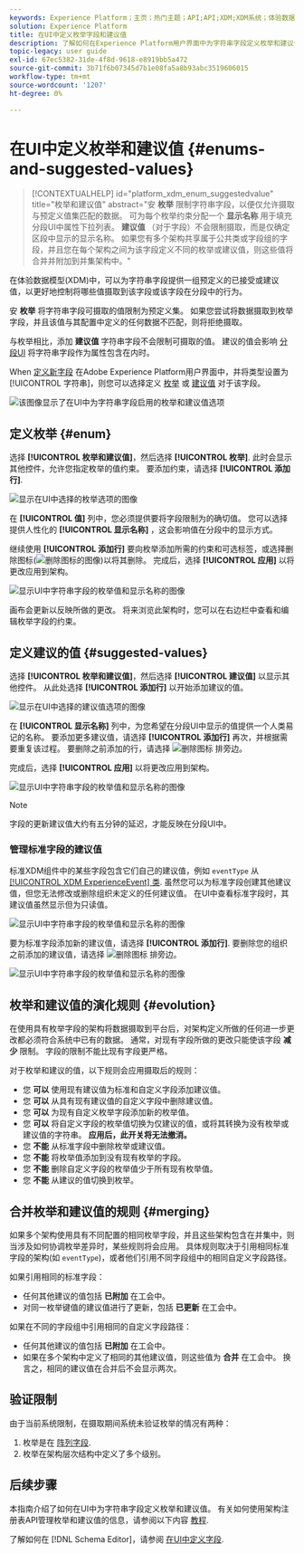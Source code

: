 ```yaml
---
keywords: Experience Platform；主页；热门主题；API;API;XDM;XDM系统；体验数据模型；数据模型；UI；工作区；枚举；字段；
solution: Experience Platform
title: 在UI中定义枚举字段和建议值
description: 了解如何在Experience Platform用户界面中为字符串字段定义枚举和建议值。
topic-legacy: user guide
exl-id: 67ec5382-31de-4f8d-9618-e8919bb5a472
source-git-commit: 3b71f6b07345d7b1e08fa5a8b93abc3519606015
workflow-type: tm+mt
source-wordcount: '1207'
ht-degree: 0%

---
```


# 在UI中定义枚举和建议值 {#enums-and-suggested-values}

>[!CONTEXTUALHELP]
>id="platform_xdm_enum_suggestedvalue"
>title="枚举和建议值"
>abstract="安 **枚举** 限制字符串字段，以便仅允许摄取与预定义值集匹配的数据。 可为每个枚举约束分配一个 **显示名称** 用于填充分段UI中属性下拉列表。 **建议值** （对于字段）不会限制摄取，而是仅确定区段中显示的显示名称。 如果您有多个架构共享属于公共类或字段组的字段，并且您在每个架构之间为该字段定义不同的枚举或建议值，则这些值将合并并附加到并集架构中。"

在体验数据模型(XDM)中，可以为字符串字段提供一组预定义的已接受或建议值，以更好地控制将哪些值摄取到该字段或该字段在分段中的行为。

安 **枚举** 将字符串字段可摄取的值限制为预定义集。 如果您尝试将数据摄取到枚举字段，并且该值与其配置中定义的任何数据不匹配，则将拒绝摄取。

与枚举相比，添加 **建议值** 字符串字段不会限制可摄取的值。 建议的值会影响 [分段UI](../../../segmentation/ui/overview.md) 将字符串字段作为属性包含在内时。

When [定义新字段](./overview.md#define) 在Adobe Experience Platform用户界面中，并将类型设置为 [!UICONTROL 字符串]，则您可以选择定义 [枚举](#enum) 或 [建议值](#suggested-values) 对于该字段。

![该图像显示了在UI中为字符串字段启用的枚举和建议值选项](../../images/ui/fields/enum/enum-options-selected.png)

## 定义枚举 {#enum}

选择 **[!UICONTROL 枚举和建议值]**，然后选择 **[!UICONTROL 枚举]**. 此时会显示其他控件，允许您指定枚举的值约束。 要添加约束，请选择 **[!UICONTROL 添加行]**.

![显示在UI中选择的枚举选项的图像](../../images/ui/fields/enum/enum-add-row.png)

在 **[!UICONTROL 值]** 列中，您必须提供要将字段限制为的确切值。 您可以选择提供人性化的 **[!UICONTROL 显示名称]** ，这会影响值在分段中的显示方式。

继续使用 **[!UICONTROL 添加行]** 要向枚举添加所需的约束和可选标签，或选择删除图标(![删除图标的图像](../../images/ui/fields/enum/remove-icon.png))以将其删除。 完成后，选择 **[!UICONTROL 应用]** 以将更改应用到架构。

![显示UI中字符串字段的枚举值和显示名称的图像](../../images/ui/fields/enum/enum-confirm.png)

画布会更新以反映所做的更改。 将来浏览此架构时，您可以在右边栏中查看和编辑枚举字段的约束。

## 定义建议的值 {#suggested-values}

选择 **[!UICONTROL 枚举和建议值]**，然后选择 **[!UICONTROL 建议值]** 以显示其他控件。 从此处选择 **[!UICONTROL 添加行]** 以开始添加建议的值。

![显示在UI中选择的建议值选项的图像](../../images/ui/fields/enum/suggested-add-row.png)

在 **[!UICONTROL 显示名称]** 列中，为您希望在分段UI中显示的值提供一个人类易记的名称。 要添加更多建议值，请选择 **[!UICONTROL 添加行]** 再次，并根据需要重复该过程。 要删除之前添加的行，请选择 ![删除图标](../../images/ui/fields/enum/remove-icon.png) 排旁边。

完成后，选择 **[!UICONTROL 应用]** 以将更改应用到架构。

![显示UI中字符串字段的枚举值和显示名称的图像](../../images/ui/fields/enum/suggested-confirm.png)

>[!NOTE]
>
>字段的更新建议值大约有五分钟的延迟，才能反映在分段UI中。

### 管理标准字段的建议值

标准XDM组件中的某些字段包含它们自己的建议值，例如 `eventType` 从 [[!UICONTROL XDM ExperienceEvent] 类](../../classes/experienceevent.md). 虽然您可以为标准字段创建其他建议值，但您无法修改或删除组织未定义的任何建议值。 在UI中查看标准字段时，其建议值虽然显示但为只读值。

![显示UI中字符串字段的枚举值和显示名称的图像](../../images/ui/fields/enum/suggested-standard.png)

要为标准字段添加新的建议值，请选择 **[!UICONTROL 添加行]**. 要删除您的组织之前添加的建议值，请选择 ![删除图标](../../images/ui/fields/enum/remove-icon.png) 排旁边。

![显示UI中字符串字段的枚举值和显示名称的图像](../../images/ui/fields/enum/suggested-standard-add.png)

<!-- ### Removing suggested values for standard fields

Only suggested values that you define can be removed from a standard field. Existing suggested values can be disabled so that they no longer appear in the segmentation dropdown, but they cannot be removed outright.

For example, consider a profile schema where the a suggested value for the standard `person.gender` field is disabled:

![Image showing the enum values and display names filled out for the string field in the UI](../../images/ui/fields/enum/standard-enum-disabled.png)

In this example, the display name "[!UICONTROL Non-specific]" is now disabled from being shown in the segmentation dropdown list. However, the value `non_specific` is still part of the list of enumerated fields and is therefore still allowed on ingestion. In other words, you cannot disable the actual enum value for the standard field as it would go against the principle of only allowing changes that make a field less restrictive.

See the [section below](#evolution) for more information on the rules for updating enums and suggested values for existing schema fields. -->

## 枚举和建议值的演化规则 {#evolution}

在使用具有枚举字段的架构将数据摄取到平台后，对架构定义所做的任何进一步更改都必须符合系统中已有的数据。 通常，对现有字段所做的更改只能使该字段 **减少** 限制。 字段的限制不能比现有字段更严格。

对于枚举和建议的值，以下规则会应用摄取后的规则：

* 您 **可以** 使用现有建议值为标准和自定义字段添加建议值。
* 您 **可以** 从具有现有建议值的自定义字段中删除建议值。
* 您 **可以** 为现有自定义枚举字段添加新的枚举值。
* 您 **可以** 将自定义字段的枚举值切换为仅建议的值，或将其转换为没有枚举或建议值的字符串。 **应用后，此开关将无法撤消。**
* 您 **不能** 从标准字段中删除枚举或建议值。
* 您 **不能** 将枚举值添加到没有现有枚举的字段。
* 您 **不能** 删除自定义字段的枚举值少于所有现有枚举值。
* 您 **不能** 从建议的值切换到枚举。

## 合并枚举和建议值的规则 {#merging}

如果多个架构使用具有不同配置的相同枚举字段，并且这些架构包含在并集中，则当涉及如何协调枚举差异时，某些规则将会应用。 具体规则取决于引用相同标准字段的架构(如 `eventType`)，或者他们引用不同字段组中的相同自定义字段路径。

如果引用相同的标准字段：

* 任何其他建议的值包括 **已附加** 在工会中。
* 对同一枚举键值的建议值进行了更新，包括 **已更新** 在工会中。

如果在不同的字段组中引用相同的自定义字段路径：

* 任何其他建议的值包括 **已附加** 在工会中。
* 如果在多个架构中定义了相同的其他建议值，则这些值为 **合并** 在工会中。 换言之，相同的建议值在合并后不会显示两次。

## 验证限制

由于当前系统限制，在摄取期间系统未验证枚举的情况有两种：

1. 枚举是在 [阵列字段](./array.md).
1. 枚举在架构层次结构中定义了多个级别。

## 后续步骤

本指南介绍了如何在UI中为字符串字段定义枚举和建议值。 有关如何使用架构注册表API管理枚举和建议值的信息，请参阅以下内容 [教程](../../tutorials/suggested-values.md).

了解如何在 [!DNL Schema Editor]，请参阅 [在UI中定义字段](./overview.md#special).
